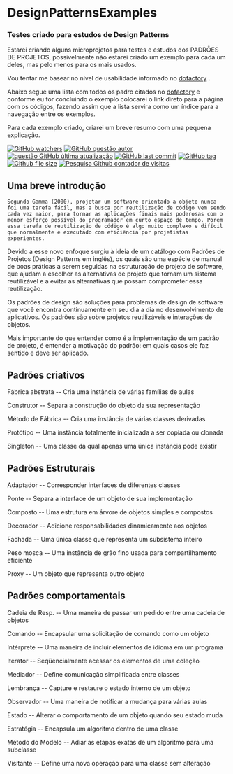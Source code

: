 # DesignPatternsExamples
### Testes criado para estudos de Design Patterns

 Estarei criando alguns microprojetos para testes e estudos dos PADRÕES DE PROJETOS, possivelmente não estarei criado um exemplo para cada um deles, mas pelo menos para os mais usados.
 
 Vou tentar me basear no nível de usabilidade informado no [dofactory](http://www.dofactory.com/net/design-patterns) .
 
 Abaixo segue uma lista com todos os padro citados no [dofactory](http://www.dofactory.com/net/design-patterns) e conforme eu for concluindo o exemplo colocarei o link direto para a página com os códigos, fazendo assim que a lista servira como um índice para a navegação entre os exemplos.
 
 Para cada exemplo criado, criarei um breve resumo com uma pequena explicação.
 

[![GitHub watchers](https://img.shields.io/github/watchers/badges/shields.svg?style=social&label=Watch)]()
[![GitHub questão autor](https://img.shields.io/github/issues/detail/u/badges/shields/979.svg)]()
[![questão GitHub última atualização](https://img.shields.io/github/issues/detail/last-update/badges/shields/979.svg)]()
[![GitHub last commit](https://img.shields.io/github/last-commit/google/skia.svg)]()
[![GitHub tag](https://img.shields.io/github/tag/expressjs/express.svg)]()
[![Github file size](https://img.shields.io/github/size/webcaetano/craft/build/phaser-craft.min.js.svg)]()
[![Pesquisa Github contador de visitas](https://img.shields.io/github/search/torvalds/linux/goto.svg)]()


 ## Uma breve introdução
	Segundo Gamma (2000), projetar um software orientado a objeto nunca foi uma tarefa fácil, mas a busca por reutilização de código vem sendo cada vez maior, para tornar as aplicações finais mais poderosas com o menor esforço possível do programador em curto espaço de tempo. Porem essa tarefa de reutilização de código é algo muito complexo e difícil que normalmente é executado com eficiência por projetistas experientes.  
  
  Devido a esse novo enfoque surgiu à ideia de um catálogo com Padrões de Projetos (Design Patterns em inglês), os quais são uma espécie de manual de boas práticas a serem seguidas na estruturação de projeto de software, que ajudam a escolher as alternativas de projeto que tornam um sistema reutilizável e a evitar as alternativas que possam comprometer essa reutilização. 
  
  Os padrões de design são soluções para problemas de design de software que você encontra continuamente em seu dia a dia no desenvolvimento de aplicativos. Os padrões são sobre projetos reutilizáveis e interações de objetos.
  
  Mais importante do que entender como é a implementação de um padrão de projeto, é entender a motivação do padrão: em quais casos ele faz sentido e deve ser aplicado.


## Padrões criativos

  Fábrica abstrata -- Cria uma instância de várias famílias de aulas
  
  Construtor -- Separa a construção do objeto da sua representação
 
  Método de Fábrica -- Cria uma instância de várias classes derivadas
  
  Protótipo --	Uma instância totalmente inicializada a ser copiada ou clonada
  
  Singleton --	Uma classe da qual apenas uma única instância pode existir  
  

## Padrões Estruturais

  Adaptador --	Corresponder interfaces de diferentes classes
  
  Ponte --	Separa a interface de um objeto de sua implementação
  
  Composto --	Uma estrutura em árvore de objetos simples e compostos
  
  Decorador --	Adicione responsabilidades dinamicamente aos objetos
  
  Fachada -- Uma única classe que representa um subsistema inteiro
  
  Peso mosca --	Uma instância de grão fino usada para compartilhamento eficiente
  
  Proxy --	Um objeto que representa outro objeto
  

## Padrões comportamentais

  Cadeia de Resp. -- Uma maneira de passar um pedido entre uma cadeia de objetos
  
  Comando -- Encapsular uma solicitação de comando como um objeto
  
  Intérprete -- Uma maneira de incluir elementos de idioma em um programa
  
  Iterator -- Seqüencialmente acessar os elementos de uma coleção
  
  Mediador -- Define comunicação simplificada entre classes
  
  Lembrança --	Capture e restaure o estado interno de um objeto
  
  Observador --	Uma maneira de notificar a mudança para várias aulas
  
  Estado --	Alterar o comportamento de um objeto quando seu estado muda
  
  Estratégia --	Encapsula um algoritmo dentro de uma classe
  
  Método do Modelo --	Adiar as etapas exatas de um algoritmo para uma subclasse
  
  Visitante --	Define uma nova operação para uma classe sem alteração

